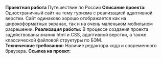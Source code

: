 **Проектная работа** Путешествие по России
**Описание проекта:** Одностраничный сайт на тему туризма с реализацией адаптивной верстки. Сайт одинаково хорошо отображается как на широкоформатных экранах, так и на очень маленьком мобильном разрешении.
**Реализация работы:** В процессе создания проекта задействованы знания html и CSS, адаптивной верстки, а также классической файловой структуры по БЭМ.  
**Технические требования:** Наличие редактора кода и современного браузера.
**Ссылка на проект:**  